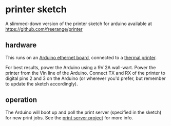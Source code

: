 # printer sketch

A slimmed-down version of the printer sketch for arduino available at
https://github.com/freerange/printer

## hardware

This runs on an [Arduino ethernet board](http://proto-pic.co.uk/arduino-ethernet-without-poe/),
connected to a [thermal printer](http://proto-pic.co.uk/thermal-printer/).

For best results, power the Arduino using a 9V 2A wall-wart.  Power the
printer from the Vin line of the Arduino.  Connect TX and RX of the
printer to digital pins 2 and 3 on the Arduino (or wherever you'd prefer,
but remember to update the sketch accordingly).

## operation

The Arduino will boot up and poll the print server (specified in the
sketch) for new print jobs.  See the
[print server project](https://github.com/oesmith/simple_printer) for
more info.

